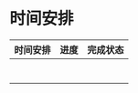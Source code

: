 # 时间安排

| 时间安排 | 进度 | 完成状态 |
| -------- | ---- | -------- |
|          |      |          |
|          |      |          |
|          |      |          |
|          |      |          |
|          |      |          |
|          |      |          |
|          |      |          |


